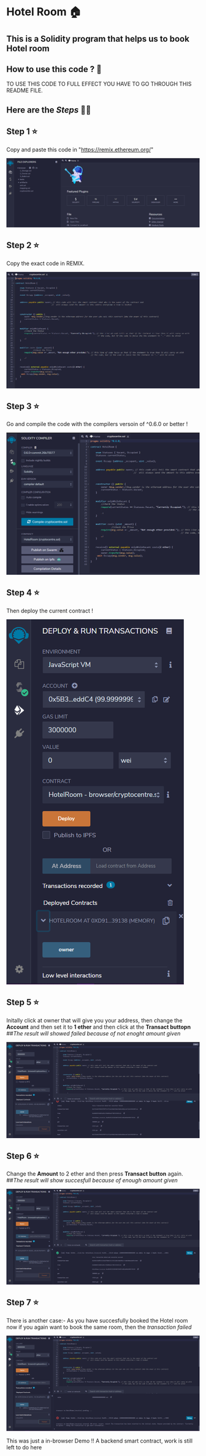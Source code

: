# Hotel Room 🏠
## This is a Solidity program that helps us to book Hotel room

## How to use this code  ?  🤔


TO USE THIS CODE TO FULL EFFECT YOU HAVE TO GO THROUGH THIS README FILE.


## Here are the *Steps*  🤘🏻
## Step 1  ⭐
Copy and paste this code  in "https://remix.ethereum.org/"

![](images/1.png)

## Step 2  ⭐
Copy the exact code in REMIX.

![](images/2.png)

## Step 3  ⭐
Go and compile the code with the compilers versoin of ^0.6.0 or better !


![](images/3.png)


## Step 4  ⭐
Then deploy the current contract !

![](images/4.png)

## Step 5  ⭐
Initally click at owner that will give you your address, then change the **Account** and then set it to **1 ether** and then click at the **Transact buttopn**
##*The result will showed failed because of not enoght amount given*


![](images/5.png)


## Step 6  ⭐
Change the **Amount** to 2 ether and then press **Transact button** again.
##*The result will show succesfull because of enough amount given*

![](images/6.png)

## Step 7  ⭐
There is another case:-
As you have succesfully booked the Hotel room now if you again want to book the same room, then the *transaction failed*

![](images/7.png)

This was just a in-browser Demo !! A backend smart contract, work is still left to do here 

